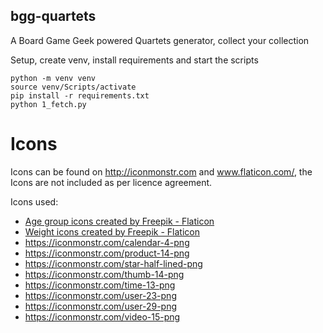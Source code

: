 bgg-quartets
------------
A Board Game Geek powered Quartets generator, collect your collection 

Setup, create venv, install requirements and start the scripts

    python -m venv venv
    source venv/Scripts/activate
    pip install -r requirements.txt
    python 1_fetch.py

# Icons

Icons can be found on http://iconmonstr.com and www.flaticon.com/,
the Icons are not included as per licence agreement.

Icons used:

 - <a href="https://www.flaticon.com/free-icons/age-group" title="age group icons">Age group icons created by Freepik - Flaticon</a>
 - <a href="https://www.flaticon.com/free-icons/weight" title="weight icons">Weight icons created by Freepik - Flaticon</a>
 - https://iconmonstr.com/calendar-4-png
 - https://iconmonstr.com/product-14-png
 - https://iconmonstr.com/star-half-lined-png
 - https://iconmonstr.com/thumb-14-png
 - https://iconmonstr.com/time-13-png
 - https://iconmonstr.com/user-23-png
 - https://iconmonstr.com/user-29-png
 - https://iconmonstr.com/video-15-png
